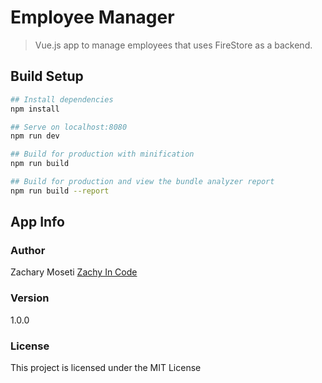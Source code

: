 # Employee Manager

> Vue.js app to manage employees that uses FireStore as a backend.

## Build Setup

``` bash
## Install dependencies
npm install

## Serve on localhost:8080
npm run dev

## Build for production with minification
npm run build

## Build for production and view the bundle analyzer report
npm run build --report
```

## App Info

### Author

Zachary Moseti
[Zachy In Code](https://codewithzachy.netlify.com)

### Version

1.0.0

### License

This project is licensed under the MIT License

